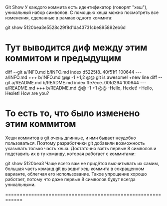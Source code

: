Git Show
У каждого коммита есть идентификатор (говорят "хеш"), уникальный набор символов. С помощью хеша можно посмотреть все изменения, сделанные в рамках одного коммита:

git show 5120bea3e5528c29f8d1da43731cbe895892eb6d
# Тут выводится диф между этим коммитом и предыдущим

diff --git a/INFO.md b/INFO.md
index d5225f8..40f51f1 100644
--- a/INFO.md
+++ b/INFO.md
@@ -1 +1,2 @@
 git is awesome!
+new line
diff --git a/README.md b/README.md
index ffe7ece..00fd294 100644
--- a/README.md
+++ b/README.md
@@ -1 +1 @@
-Hello, Hexlet!
+Hello, Hexlet! How are you?
# То есть то, что было изменено этим коммитом
Хеши коммитов в git очень длинные, и ими бывает неудобно пользоваться. Поэтому разработчики git добавили возможность указывать только часть хеша. Достаточно взять первые 8 символов и подставить их в ту команду, которая работает с коммитами:

git show 5120bea3
Чаще всего вам не придётся высчитывать их самим, большая часть команд git выводит хеш коммита в сокращенном варианте, облегчая его использование. Такое упрощение хорошо работает, потому что даже первые 8 символов будут всегда уникальными.

============================================================

